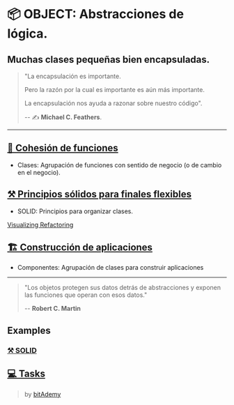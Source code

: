 # 📦 OBJECT: Abstracciones de lógica.

## Muchas clases pequeñas bien encapsuladas.

> "La encapsulación es importante.
>
> Pero la razón por la cual es importante es aún más importante.
>
> La encapsulación nos ayuda a razonar sobre nuestro código".
>
> -- ✍️ **Michael C. Feathers**.

---

## [🧱 Cohesión de funciones](./docs/1-cohesion_de_funciones.md)

- Clases: Agrupación de funciones con sentido de negocio (o de cambio en el negocio).

## [⚒️ Principios sólidos para finales flexibles](./docs/2-principios_solidos_para_finales_flexibles.md)

- SOLID: Principios para organizar clases.

[Visualizing Refactoring](https://twitter.com/LlewellynFalco/status/633363986273189888)

## [🏗️ Construcción de aplicaciones](./docs/3-construccion-de-aplicaciones.md)

- Componentes: Agrupación de clases para construir aplicaciones

---

> "Los objetos protegen sus datos detrás de abstracciones y exponen las funciones que operan con esos datos."
>
> -- **Robert C. Martin**

## Examples

### [⚒️ SOLID](https://github.com/LabsAdemy/CleanCodeLab/tree/OBJECT/src/examples/)

## [💻 Tasks](https://github.com/LabsAdemy/CleanCodeLab/tree/OBJECT/src/tasks)

> by [bitAdemy](https://bitademy.com)
